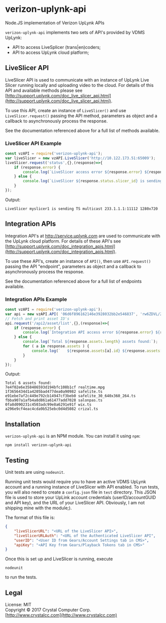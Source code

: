 # verizon-uplynk-api
Node.JS implementation of Verizon UpLynk APIs

`verizon-uplynk-api` implements two sets of API's provided by VDMS UpLynk:

- API to access LiveSplicer (trans|en)coders;
- API to access UpLynk cloud platform;

## LiveSlicer API
LiveSlicer API is used to communicate with an instance of UpLynk Live Slicer running locally and uploading video to the cloud. For details of this API and available methods please see [http://support.uplynk.com/doc_live_slicer_api.html](http://support.uplynk.com/doc_live_slicer_api.html).

To use this API, create an instance of `LiveSlicer()` and use `LiveSlicer.request()` passing the API method, parameters as object and a callback to asynchronously process the response.

See the documentation referenced above for a full list of methods available.

### LiveSlicer API Example

```javascript
const vzAPI = require('verizon-uplynk-api');
var liveSlicer = new vzAPI.LiveSlicer('http://10.122.173.51:65009');
liveSlicer.request('status',{},(response)=>{
    if (response.error) {
        console.log(`LiveSlicer access error ${response.error} ${response.msg}.`);
    } else {
        console.log(`LiveSlicer ${response.status.slicer_id} is sending ${response.status.signal}`);
    }
});
```

Output:

    LiveSlicer myslicer1 is sending TS multicast 233.1.1.1:11112 1280x720    
        

## Integration APIs
Integration API's at http://service.uplynk.com are used to communicate with the UpLynk cloud platform. For details of these API's see [http://support.uplynk.com/doc_integration_apis.html](http://support.uplynk.com/doc_integration_apis.html).

To use these API's, create an instance of `API()`, then use `API.request()` passing the API "endpoint", parameters as object and a callback to asynchronously process the response.

See the documentation referenced above for a full list of endpoints available.

### Integration APIs Example

```javascript
const vzAPI = require('verizon-uplynk-api');
var api = new vzAPI.API( '06d6f896162146e3928032bb2e546837', 'rw6ZDVL/2Oz0tjIu3ha2tO5TCt3qOy+gqnbixXI8A');
// Fetch and print asset ID's
api.request('/api2/asset/list',{},(response)=>{
    if (response.error) {
        console.log(`Integration API access error ${response.error} ${response.msg}.`);
    } else {
        console.log(`Total ${response.assets.length} assets found:`);
        for ( a in response.assets ) {
            console.log(`   ${response.assets[a].id} ${response.assets[a].desc}`);
        }
    }
});
```
Output:

    Total 6 assets found:
    7e4f02e6e358486593d194bfc108b1cf realtime.mpg
    1f3656434d1a4205bad477dea0a90982 safelite.ts
    e91ebe7af2c449e792cb14947cf3beb0 safelite_30_640x360_264.ts
    fbba907a1afb4a8d861a61477add7028 salonpas.ts
    0fa8d090231c4503adc99e8a6291e91f wix.ts
    a296e9cf4eac4cda9b525ebc0d4d5082 crizal.ts

## Installation
`verizon-uplynk-api` is an NPM module. You can install it using `npm`:

    npm install verizon-uplynk-api

## Testing
Unit tests are using `nodeunit`.

Running unit tests would require you to have an active VDMS UpLynk account and a running instance of LiveSlicer with API enabled. To run tests, you will also need to create a `config.json` file in `test` directory. This JSON file is used to store your UpLink account credentials (userID/accountGUID and API key), and the URL of your LiveSlicer API. Obviously, I am not shipping mine with the module;).

The format of this file is:

```json
{
    "liveSlicerURL": "<URL of the LiveSlicer API>",
    "liveSlicerURLAuth": "<URL of the Authenticated LiveSlicer API",
    "userID": "<User ID from Gears/Account Settings tab in CMS>",
    "apiKey": "<API Key from Gears/Playback Tokens tab in CMS>"
}
```

Once this is set up and LiveSlicer is running, execute

    nodeunit

to run the tests.

## Legal
License: MIT  
Copyright &copy; 2017 Crystal Computer Corp.   
[http://www.crystalcc.com](http://www.crystalcc.com)

